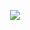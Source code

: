 <p align="center">
  <img src="https://user-images.githubusercontent.com/63796774/121813913-a6032b00-cc44-11eb-95bd-0c3472b0c353.gif">
</p>